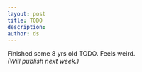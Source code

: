 ```yaml
---
layout: post
title: TODO
description:
author: ds
---
```


Finished some 8 yrs old TODO. Feels weird.  
_(Will publish next week.)_
